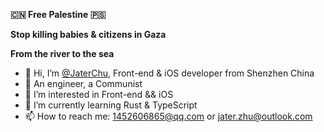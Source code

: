 **🇨🇳 Free Palestine 🇵🇸**

**Stop killing babies & citizens in Gaza**

**From the river to the sea**

- 👋 Hi, I’m [@JaterChu](https://github.com/Jater0), Front-end & iOS developer from Shenzhen China
- 👷 An engineer, a Communist
- 👀 I’m interested in Front-end && iOS
- 🌱 I’m currently learning Rust & TypeScript
- 📫 How to reach me: 1452606865@qq.com or jater.zhu@outlook.com
